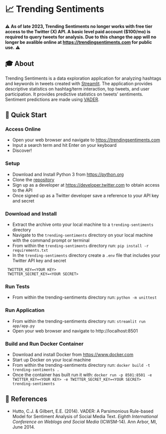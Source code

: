 # 📈 Trending Sentiments

⚠️ **As of late 2023, Trending Sentiments no longer works with free tier access to the Twitter (X) API. A basic level paid account ($100/mo) is required to query tweets for analysis. Due to this change the app will no longer be avalible online at https://trendingsentiments.com for public use.** ⚠️

## 🎓 About

Trending Sentiments is a data exploration application for analyzing hashtags and keywords in tweets created with [Streamlit](https://streamlit.io/). The application provides descriptive statistics on hashtag/term interaction, top tweets, and user participation. It provides predictive statistics on tweets' sentiments. Sentiment predictions are made using [VADER](https://github.com/cjhutto/vaderSentiment).

## 🚀 Quick Start

### Access Online

- Open your web browser and navigate to https://trendingsentiments.com
- Input a search term and hit Enter on your keyboard
- Discover!

### Setup

- Download and Install Python 3 from https://python.org
- Clone the [repository](https://github.com/Dormanator/trending-sentiments)
- Sign up as a developer at https://developer.twitter.com to obtain access to the API
- Once signed up as a Twitter developer save a reference to your API key and secret

### Download and Install

- Extract the archive onto your local machine to a `trending-sentiments` directory
- Navigate to the `trending-sentiments` directory on your local machine with the command prompt or terminal
- From within the `trending-sentiments` directory run: `pip install -r requirements.txt`
- In the `trending-sentiments` directory create a `.env` file that includes your Twitter API key and secret

```
 TWITTER_KEY=<YOUR KEY>
 TWITTER_SECRET_KEY=<YOUR SECRET>
```

### Run Tests

- From within the trending-sentiments directory run: `python -m unittest  `

### Run Application

- From within the trending-sentiments directory run: `streamlit run app/app.py`
- Open your web browser and navigate to http://localhost:8501

### Build and Run Docker Container

- Download and install Docker from https://www.docker.com
- Start up Docker on your local machine
- From within the trending-sentiments directory run: `docker build -t trending-sentiments .`
- Once the container has built run it with:
  `docker run -p 8501:8501 -e TWITTER_KEY=<YOUR KEY> -e TWITTER_SECRET_KEY=<YOUR SECRET> trending-sentiments`

## 📖 References

- Hutto, C.J. & Gilbert, E.E. (2014). VADER: A Parsimonious Rule-based Model for Sentiment Analysis of Social Media Text. _Eighth International Conference on Weblogs and Social Media_ (ICWSM-14). Ann Arbor, MI, June 2014.

